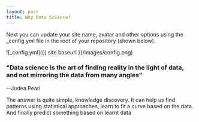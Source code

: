 ```yaml
---
layout: post
title: Why Data Science!
---
```


Next you can update your site name, avatar and other options using the _config.yml file in the root of your repository (shown below).

![_config.yml]({{ site.baseurl }}/images/config.png)

<!-- The easiest way to make your first post is to edit this one. Go into /_posts/ and update the Hello World markdown file. For more instructions head over to the [Jekyll Now repository](https://github.com/barryclark/jekyll-now) on GitHub. -->




### "Data science is the art of finding reality in the light of data, and not mirroring the data from many angles"
--Judea Pearl



The answer is quite simple, knowledge discovery. It can help us find patterns using statistical approaches, learn to fit a curve based on the data. And finally predict something based on learnt data